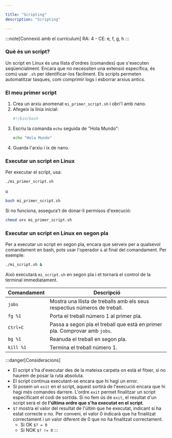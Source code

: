 ```yaml
---

title: "Scripting"
description: "Scripting"

---
```


:::note[Connexió amb el currículum]
RA: 4 - CE: e, f, g, h
:::

### Què és un script?

Un script en Linux és una llista d'ordres (comandes) que s'executen seqüencialment. Encara que no necessiten una extensió específica, és comú usar `.sh` per identificar-los fàcilment. Els scripts permeten automatitzar tasques, com comprimir logs i esborrar arxius antics.

### El meu primer script

1. Crea un arxiu anomenat `mi_primer_script.sh` i obri'l amb nano.
2. Afegeix la línia inicial:
   ```sh  frame="none"
   #!/bin/bash
   ```
3. Escriu la comanda `echo` seguida de "Hola Mundo":
   ```sh  frame="none"
   echo "Hola Mundo"
   ```
4. Guarda l'arxiu i ix de nano.

### Executar un script en Linux

Per executar el script, usa:
```sh  frame="none"
./mi_primer_script.sh
```
o
```sh  frame="none"
bash mi_primer_script.sh
```
Si no funciona, assegura't de donar-li permisos d'execució:
```sh  frame="none"
chmod u+x mi_primer_script.sh
```
### Executar un script en Linux en segon pla

Per a executar un script en segon pla, encara que serveix per a qualsevol comandament en bash, pots usar l'operador `&` al final del comandament. Per exemple:
```bash
./mi_script.sh &
```
Això executarà `mi_script.sh` en segon pla i et tornarà el control de la terminal immediatament.

| Comandament | Descripció |
|-------------|-------------|
| `jobs` | Mostra una llista de treballs amb els seus respectius números de treball. |
| `fg %1` | Porta el treball número 1 al primer pla. |
| `Ctrl+C` | Passa a segon pla el treball que està en primer pla. Comprovar amb `jobs`. |
| `bg %1` | Reanuda el treball en segon pla. |
| `kill %1` | Termina el treball número 1. |

:::danger[Consideracions]
- El script s'ha d'executar des de la mateixa carpeta on està el fitxer, si no haurem de posar la ruta absoluta.
- El script continua executant-se encara que hi hagi un error.
- Si posem un `exit` en el script, aquest sortirà de l'execució encara que hi hagi més comandes darrere. L'ordre `exit` permet finalitzar un script especificant el codi de sortida. Si no fem ús de `exit`, el resultat d'un script serà el de **l'última ordre que s'ha executat en el script**.
- `$?` mostra el valor del resultat de l'últim que he executat, indicant si ha estat correcte o no. Per conveni, el valor 0 indicarà que ha finalitzat correctament i un valor diferent de 0 que no ha finalitzat correctament.
  - Si OK `$? = 0`
  - Si NOK `$? != 0`
:::